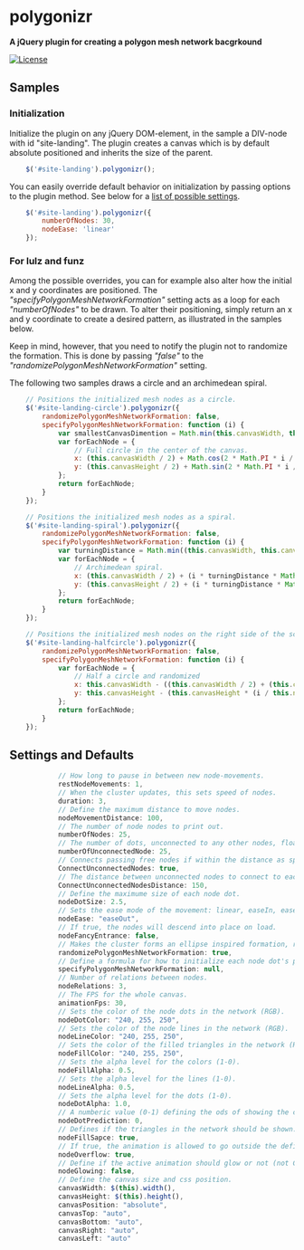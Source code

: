 polygonizr
==========
**A jQuery plugin for creating a polygon mesh network bacgrkound**

[![License](https://img.shields.io/badge/license-Beerware-blue.svg)](LICENSE.md)

## Samples

### Initialization
Initialize the plugin on any jQuery DOM-element, in the sample a DIV-node with id "site-landing". The plugin creates a canvas which is by default absolute positioned and inherits the size of the parent.

```javascript
    $('#site-landing').polygonizr();
```
You can easily override default behavior on initialization by passing options to the plugin method. See below for a [list of possible settings](#settings-and-defaults).

```javascript
    $('#site-landing').polygonizr({
        numberOfNodes: 30,
        nodeEase: 'linear'
    });
```

### For lulz and funz
Among the possible overrides, you can for example also alter how the initial x and y coordinates are positioned. The <i>"specifyPolygonMeshNetworkFormation"</i> setting acts as a loop for each <i>"numberOfNodes"</i> to be drawn. To alter their positioning, simply return an x and y coordinate to create a desired pattern, as illustrated in the samples below.

Keep in mind, however, that you need to notify the plugin not to randomize the formation. This is done by passing <i>"false"</i> to the <i>"randomizePolygonMeshNetworkFormation"</i> setting.

The following two samples draws a circle and an archimedean spiral.

```javascript
    // Positions the initialized mesh nodes as a circle.
    $('#site-landing-circle').polygonizr({
        randomizePolygonMeshNetworkFormation: false,
        specifyPolygonMeshNetworkFormation: function (i) {
            var smallestCanvasDimention = Math.min(this.canvasWidth, this.canvasHeight) / 2;
            var forEachNode = {
                // Full circle in the center of the canvas.
                x: (this.canvasWidth / 2) + Math.cos(2 * Math.PI * i / this.numberOfNodes) * smallestCanvasDimention,
                y: (this.canvasHeight / 2) + Math.sin(2 * Math.PI * i / this.numberOfNodes) * smallestCanvasDimention
            };
            return forEachNode;
        }
    });

    // Positions the initialized mesh nodes as a spiral.
    $('#site-landing-spiral').polygonizr({
        randomizePolygonMeshNetworkFormation: false,
        specifyPolygonMeshNetworkFormation: function (i) {
            var turningDistance = Math.min((this.canvasWidth, this.canvasHeight) / 2) / this.numberOfNodes;
            var forEachNode = {
                // Archimedean spiral.
                x: (this.canvasWidth / 2) + (i * turningDistance * Math.PI / 180) * Math.cos((i * turningDistance) * Math.PI / 180) * turningDistance ,
                y: (this.canvasHeight / 2) + (i * turningDistance * Math.PI / 180) * Math.sin((i * turningDistance) * Math.PI / 180) * turningDistance
            };
            return forEachNode;
        }
    });

    // Positions the initialized mesh nodes on the right side of the screen, half circle style.
    $('#site-landing-halfcircle').polygonizr({
        randomizePolygonMeshNetworkFormation: false,
        specifyPolygonMeshNetworkFormation: function (i) {
            var forEachNode = {
                // Half a circle and randomized
                x: this.canvasWidth - ((this.canvasWidth / 2) + (this.canvasHeight / 2) * Math.cos(i * (2 * Math.PI / this.numberOfNodes))) * Math.random(),
                y: this.canvasHeight - (this.canvasHeight * (i / this.numberOfNodes))
            };
            return forEachNode;
        }
    });
```

## Settings and Defaults

```javascript
            // How long to pause in between new node-movements.
            restNodeMovements: 1,
            // When the cluster updates, this sets speed of nodes.
            duration: 3,
            // Define the maximum distance to move nodes.
            nodeMovementDistance: 100,
            // The number of node nodes to print out.
            numberOfNodes: 25,
            // The number of dots, unconnected to any other nodes, floating arround.
            numberOfUnconnectedNode: 25,
            // Connects passing free nodes if within the distance as specified in ConnectUnconnectedNodesDistance.
            ConnectUnconnectedNodes: true,
            // The distance between unconnected nodes to connect to each other.
            ConnectUnconnectedNodesDistance: 150,
            // Define the maximume size of each node dot.
            nodeDotSize: 2.5,
            // Sets the ease mode of the movement: linear, easeIn, easeOut, easeInOut, accelerateDecelerate.
            nodeEase: "easeOut",
            // If true, the nodes will descend into place on load.
            nodeFancyEntrance: false,
            // Makes the cluster forms an ellipse inspired formation, random if true.
            randomizePolygonMeshNetworkFormation: true,
            // Define a formula for how to initialize each node dot's position.
            specifyPolygonMeshNetworkFormation: null,
            // Number of relations between nodes.
            nodeRelations: 3,
            // The FPS for the whole canvas.
            animationFps: 30,
            // Sets the color of the node dots in the network (RGB).
            nodeDotColor: "240, 255, 250",
            // Sets the color of the node lines in the network (RGB).
            nodeLineColor: "240, 255, 250",
            // Sets the color of the filled triangles in the network (RGB).
            nodeFillColor: "240, 255, 250",
            // Sets the alpha level for the colors (1-0).
            nodeFillAlpha: 0.5,
            // Sets the alpha level for the lines (1-0).
            nodeLineAlpha: 0.5,
            // Sets the alpha level for the dots (1-0).
            nodeDotAlpha: 1.0,
            // A numberic value (0-1) defining the ods of showing the cooridnates for where a new node destination will end.
            nodeDotPrediction: 0,
            // Defines if the triangles in the network should be shown.
            nodeFillSapce: true,
            // If true, the animation is allowed to go outside the definde canvas space.
            nodeOverflow: true,
            // Define if the active animation should glow or not (not CPU friendly).
            nodeGlowing: false,
            // Define the canvas size and css position.
            canvasWidth: $(this).width(),
            canvasHeight: $(this).height(),
            canvasPosition: "absolute",
            canvasTop: "auto",
            canvasBottom: "auto",
            canvasRight: "auto",
            canvasLeft: "auto"
```